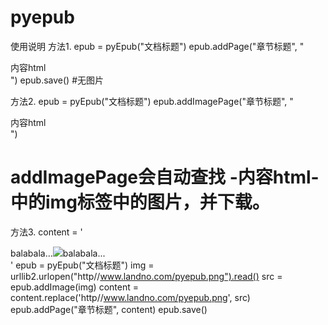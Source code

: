 pyepub
======
使用说明
方法1.
epub = pyEpub("文档标题")
epub.addPage("章节标题", "<div>内容html</div>")
epub.save()
#无图片

方法2.
epub = pyEpub("文档标题")
epub.addImagePage("章节标题", "<div>内容html</div>")
# addImagePage会自动查找 -内容html- 中的img标签中的图片，并下载。

方法3.
content = '<div>balabala...<img src="http//www.landno.com/pyepub.png" />balabala...</div>'
epub = pyEpub("文档标题")
img = urllib2.urlopen("http//www.landno.com/pyepub.png").read()
src = epub.addImage(img)
content = content.replace('http//www.landno.com/pyepub.png', src)
epub.addPage("章节标题", content)
epub.save()

